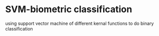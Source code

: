 # SVM-biometric classification
using support vector machine of different kernal functions to do binary classification
